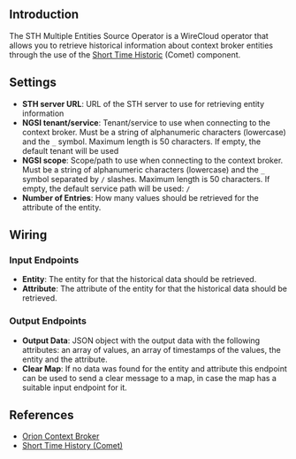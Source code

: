 ## Introduction

The STH Multiple Entities Source Operator is a WireCloud operator that allows you to retrieve
historical information about context broker entities through the use of the
[Short Time Historic](https://github.com/telefonicaid/fiware-sth-comet)
(Comet) component.

## Settings

- **STH server URL**: URL of the STH server to use for retrieving entity
  information
- **NGSI tenant/service**: Tenant/service to use when connecting to the context
  broker. Must be a string of alphanumeric characters (lowercase) and the `_`
  symbol. Maximum length is 50 characters. If empty, the default tenant will be
  used
- **NGSI scope**: Scope/path to use when connecting to the context broker. Must
  be a string of alphanumeric characters (lowercase) and the `_` symbol
  separated by `/` slashes. Maximum length is 50 characters. If empty, the
  default service path will be used: `/`
- **Number of Entries**: How many values should be retrieved for the attribute of the entity.

## Wiring

### Input Endpoints

- **Entity**: The entity for that the historical data should be retrieved.
- **Attribute**: The attribute of the entity for that the historical data should be retrieved.

### Output Endpoints

- **Output Data**: JSON object with the output data with the following attributes: an array of values, an array of timestamps of the values, the entity and the attribute. 
- **Clear Map**: If no data was found for the entity and attribute this endpoint can be used to send a clear message to a map, in case the map has a suitable input endpoint for it.

## References

* [Orion Context Broker][orion]
* [Short Time History (Comet)][sth]

[orion]: http://catalogue.fiware.org/enablers/publishsubscribe-context-broker-orion-context-broker "Orion Context Broker info"
[sth]: https://github.com/telefonicaid/fiware-sth-comet
